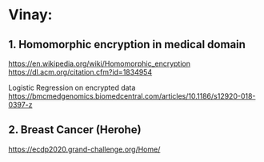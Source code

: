 # Vinay:

## 1. Homomorphic encryption in medical domain
https://en.wikipedia.org/wiki/Homomorphic_encryption 
https://dl.acm.org/citation.cfm?id=1834954

Logistic Regression on encrypted data
https://bmcmedgenomics.biomedcentral.com/articles/10.1186/s12920-018-0397-z

## 2. Breast Cancer (Herohe)
https://ecdp2020.grand-challenge.org/Home/
